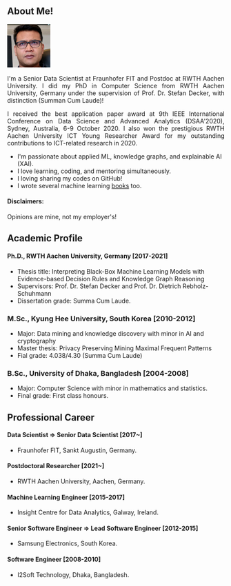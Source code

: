 ## About Me!
<img class="profile-picture" src="img/1664312512000.jpg" width="100">

<p style='text-align: justify;'> I'm a Senior Data Scientist at Fraunhofer FIT and Postdoc at RWTH Aachen University. I did my PhD in Computer Science from RWTH Aachen University, Germany under the supervision of Prof. Dr. Stefan Decker, with distinction (Summan Cum Laude)! </p>

<p style='text-align: justify;'>I received the best application paper award at 9th IEEE International Conference on Data Science and Advanced Analytics (DSAA'2020),  Sydney, Australia, 6-9 October 2020. I also won the prestigious RWTH Aachen University ICT Young Researcher Award for my outstanding contributions to ICT-related research in 2020. </p>

- I'm passionate about applied ML, knowledge graphs, and explainable AI (XAI). 
- I love learning, coding, and mentoring simultaneously. 
- I loving sharing my codes on GitHub! 
- I wrote several machine learning [books](https://www.amazon.com/s?k=Md.+Rezaul+Karim&ref=nb_sb_noss) too.

#### Disclaimers: 
Opinions are mine, not my employer's! 

## Academic Profile
#### Ph.D., RWTH Aachen University, Germany [2017-2021]
- Thesis title: Interpreting Black-Box Machine Learning Models with Evidence-based Decision Rules and Knowledge Graph Reasoning 
- Supervisors: Prof. Dr. Stefan Decker and Prof. Dr. Dietrich Rebholz-Schuhmann
- Dissertation grade: Summa Cum Laude.

### M.Sc., Kyung Hee University, South Korea [2010-2012]
- Major: Data mining and knowledge discovery with minor in AI and cryptography
- Master thesis: Privacy Preserving Mining Maximal Frequent Patterns
- Fial grade: 4.038/4.30 (Summa Cum Laude)

### B.Sc., University of Dhaka, Bangladesh [2004-2008]
- Major: Computer Science with minor in mathematics and statistics.
- Final grade: First class honours.

## Professional Career
#### Data Scientist => Senior Data Scientist [2017~]
- Fraunhofer FIT, Sankt Augustin, Germany. 

#### Postdoctoral Researcher [2021~]
- RWTH Aachen University, Aachen, Germany. 

#### Machine Learning Engineer [2015-2017]
- Insight Centre for Data Analytics, Galway, Ireland.

#### Senior Software Engineer => Lead Software Engineer [2012-2015]
-  Samsung Electronics, South Korea.

#### Software Engineer [2008-2010]
- I2Soft Technology, Dhaka, Bangladesh.
